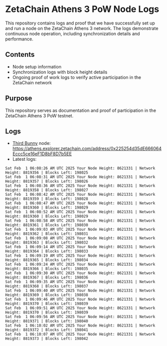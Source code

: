 # ZetaChain Athens 3 PoW Node Logs
This repository contains logs and proof that we have successfully set up and run a node on the ZetaChain Athens 3 network. The logs demonstrate continuous node operation, including synchronization details and performance.

## Contents
- Node setup information
- Synchronization logs with block height details
- Ongoing proof of work logs to verify active participation in the ZetaChain network

## Purpose
This repository serves as documentation and proof of participation in the ZetaChain Athens 3 PoW testnet.

## Logs

- [Third Bunny](https://thirdbunny.xyz/) node: https://athens.explorer.zetachain.com/address/0x225254d35dE666064Eccc5ce16eF1D8bF8D7b5EE
- Latest logs:
```
Sat Feb  1 06:08:26 AM UTC 2025 Your Node Height: 8621331 | Network Height: 8819356 | Blocks Left: 198025
Sat Feb  1 06:08:31 AM UTC 2025 Your Node Height: 8621331 | Network Height: 8819357 | Blocks Left: 198026
Sat Feb  1 06:08:36 AM UTC 2025 Your Node Height: 8621331 | Network Height: 8819358 | Blocks Left: 198027
Sat Feb  1 06:08:42 AM UTC 2025 Your Node Height: 8621331 | Network Height: 8819359 | Blocks Left: 198028
Sat Feb  1 06:08:47 AM UTC 2025 Your Node Height: 8621331 | Network Height: 8819360 | Blocks Left: 198029
Sat Feb  1 06:08:52 AM UTC 2025 Your Node Height: 8621331 | Network Height: 8819360 | Blocks Left: 198029
Sat Feb  1 06:08:58 AM UTC 2025 Your Node Height: 8621331 | Network Height: 8819361 | Blocks Left: 198030
Sat Feb  1 06:09:03 AM UTC 2025 Your Node Height: 8621331 | Network Height: 8819362 | Blocks Left: 198031
Sat Feb  1 06:09:08 AM UTC 2025 Your Node Height: 8621331 | Network Height: 8819363 | Blocks Left: 198032
Sat Feb  1 06:09:14 AM UTC 2025 Your Node Height: 8621331 | Network Height: 8819364 | Blocks Left: 198033
Sat Feb  1 06:09:19 AM UTC 2025 Your Node Height: 8621331 | Network Height: 8819365 | Blocks Left: 198034
Sat Feb  1 06:09:24 AM UTC 2025 Your Node Height: 8621331 | Network Height: 8819366 | Blocks Left: 198035
Sat Feb  1 06:09:30 AM UTC 2025 Your Node Height: 8621331 | Network Height: 8819367 | Blocks Left: 198036
Sat Feb  1 06:09:35 AM UTC 2025 Your Node Height: 8621331 | Network Height: 8819368 | Blocks Left: 198037
Sat Feb  1 06:09:40 AM UTC 2025 Your Node Height: 8621331 | Network Height: 8819369 | Blocks Left: 198038
Sat Feb  1 06:09:46 AM UTC 2025 Your Node Height: 8621331 | Network Height: 8819370 | Blocks Left: 198039
Sat Feb  1 06:09:51 AM UTC 2025 Your Node Height: 8621331 | Network Height: 8819370 | Blocks Left: 198039
Sat Feb  1 06:09:56 AM UTC 2025 Your Node Height: 8621331 | Network Height: 8819371 | Blocks Left: 198040
Sat Feb  1 06:10:02 AM UTC 2025 Your Node Height: 8621331 | Network Height: 8819372 | Blocks Left: 198041
Sat Feb  1 06:10:07 AM UTC 2025 Your Node Height: 8621331 | Network Height: 8819373 | Blocks Left: 198042
```
